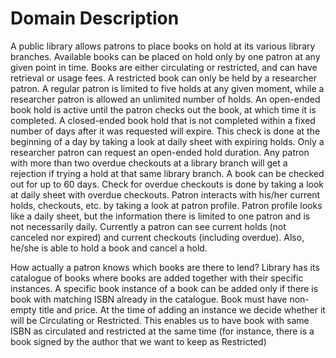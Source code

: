 # Domain Description

A public library allows patrons to place books on hold at its various library branches. Available books can be placed on hold only by one patron at any given point in time. Books are either circulating or restricted, and can have retrieval or usage fees. A restricted book can only be held by a researcher patron. A regular patron is limited to five holds at any given moment, while a researcher patron is allowed an unlimited number of holds. An open-ended book hold is active until the patron checks out the book, at which time it is completed. A closed-ended book hold that is not completed within a fixed number of days after it was requested will expire. This check is done at the beginning of a day by taking a look at daily sheet with expiring holds. Only a researcher patron can request an open-ended hold duration. Any patron with more than two overdue checkouts at a library branch will get a rejection if trying a hold at that same library branch. A book can be checked out for up to 60 days. Check for overdue checkouts is done by taking a look at daily sheet with overdue checkouts. Patron interacts with his/her current holds, checkouts, etc. by taking a look at patron profile. Patron profile looks like a daily sheet, but the information there is limited to one patron and is not necessarily daily. Currently a patron can see current holds (not canceled nor expired) and current checkouts (including overdue). Also, he/she is able to hold a book and cancel a hold.

How actually a patron knows which books are there to lend? Library has its catalogue of books where books are added together with their specific instances. A specific book instance of a book can be added only if there is book with matching ISBN already in the catalogue. Book must have non-empty title and price. At the time of adding an instance we decide whether it will be Circulating or Restricted. This enables us to have book with same ISBN as circulated and restricted at the same time (for instance, there is a book signed by the author that we want to keep as Restricted)